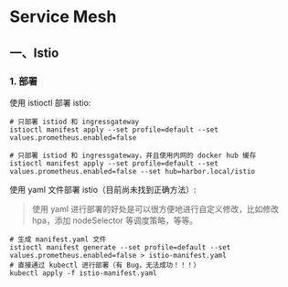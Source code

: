 # Service Mesh

## 一、Istio

### 1. 部署

使用 istioctl 部署 istio:
```shell
# 只部署 istiod 和 ingressgateway
istioctl manifest apply --set profile=default --set values.prometheus.enabled=false 

# 只部署 istiod 和 ingressgateway，并且使用内网的 docker hub 缓存
istioctl manifest apply --set profile=default --set values.prometheus.enabled=false --set hub=harbor.local/istio
```

使用 yaml 文件部署 istio（目前尚未找到正确方法）:

>使用 yaml 进行部署的好处是可以很方便地进行自定义修改，比如修改 hpa，添加 nodeSelector 等调度策略，等等。

```shell
# 生成 manifest.yaml 文件
istioctl manifest generate --set profile=default --set values.prometheus.enabled=false > istio-manifest.yaml
# 直接通过 kubectl 进行部署（有 Bug，无法成功！！！）
kubectl apply -f istio-manifest.yaml
```
